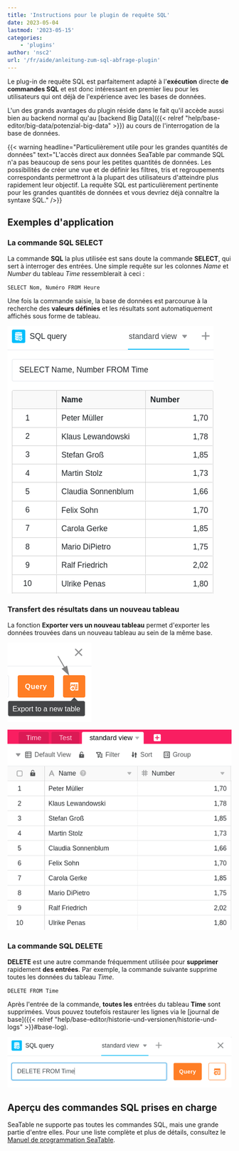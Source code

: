 ```yaml
---
title: 'Instructions pour le plugin de requête SQL'
date: 2023-05-04
lastmod: '2023-05-15'
categories:
    - 'plugins'
author: 'nsc2'
url: '/fr/aide/anleitung-zum-sql-abfrage-plugin'
---
```


Le plug-in de requête SQL est parfaitement adapté à l'**exécution** directe **de commandes SQL** et est donc intéressant en premier lieu pour les utilisateurs qui ont déjà de l'expérience avec les bases de données.

L'un des grands avantages du plugin réside dans le fait qu'il accède aussi bien au backend normal qu'au [backend Big Data]({{< relref "help/base-editor/big-data/potenzial-big-data" >}}) au cours de l'interrogation de la base de données.

{{< warning  headline="Particulièrement utile pour les grandes quantités de données"  text="L'accès direct aux données SeaTable par commande SQL n'a pas beaucoup de sens pour les petites quantités de données. Les possibilités de créer une vue et de définir les filtres, tris et regroupements correspondants permettront à la plupart des utilisateurs d'atteindre plus rapidement leur objectif. La requête SQL est particulièrement pertinente pour les grandes quantités de données et vous devriez déjà connaître la syntaxe SQL." />}}

## Exemples d'application

### La commande SQL SELECT

La commande **SQL** la plus utilisée est sans doute la commande **SELECT**, qui sert à interroger des entrées. Une simple requête sur les colonnes _Name_ et _Number_ du tableau _Time_ ressemblerait à ceci :

```
SELECT Nom, Numéro FROM Heure
```

Une fois la commande saisie, la base de données est parcourue à la recherche des **valeurs définies** et les résultats sont automatiquement affichés sous forme de tableau.

![Résultats d'une requête de données à l'aide de la commande SQL SELECT](images/results-data-sql-query.png)

### Transfert des résultats dans un nouveau tableau

La fonction **Exporter vers un nouveau tableau** permet d'exporter les données trouvées dans un nouveau tableau au sein de la même base.

![Exportation des valeurs trouvées par requête de données SQL dans un nouveau tableau](images/export-data-sql-query-to-a-new-table.png)

![nouveau tableau créé avec les données trouvées précédemment par commande SQL avec le plugin](images/new-table-with-sql-data.png)

### La commande SQL DELETE

**DELETE** est une autre commande fréquemment utilisée pour **supprimer** rapidement **des entrées**. Par exemple, la commande suivante supprime toutes les données du tableau _Time_.

```
DELETE FROM Time
```

Après l'entrée de la commande, **toutes les** entrées du tableau **Time** sont supprimées. Vous pouvez toutefois restaurer les lignes via le [journal de base]({{< relref "help/base-editor/historie-und-versionen/historie-und-logs" >}}#base-log).

![Saisie de la commande SQL DELETE pour supprimer les données du tableau](images/query-delete-from-table.png)

## Aperçu des commandes SQL prises en charge

SeaTable ne supporte pas toutes les commandes SQL, mais une grande partie d'entre elles. Pour une liste complète et plus de détails, consultez le [Manuel de programmation SeaTable](https://seatable.github.io/seatable-scripts/python/sql/).
